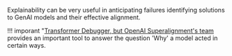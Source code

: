 Explainability can be very useful in anticipating failures identifying solutions to GenAI models and their effective alignment.

!!! imporant "[Transformer Debugger, but OpenAI Superalignment's team](https://github.com/openai/transformer-debugger?) provides an important tool to answer the question 'Why' a model acted in certain ways.